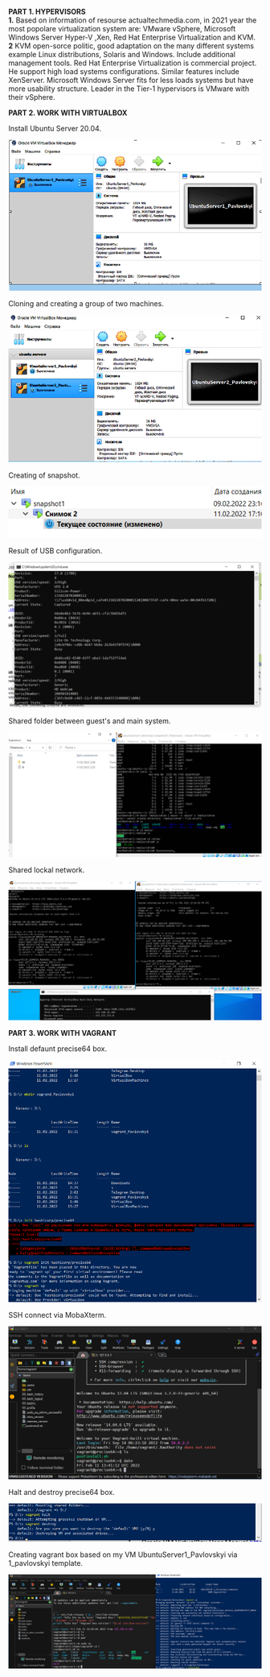 
**PART 1. HYPERVISORS**  
**1.** Based on information of resourse actualtechmedia.com, in 2021 year the most popolare virtualization system are: VMware vSphere, Microsoft Windows Server Hyper-V ,Xen, Red Hat Enterprise Virtualization and KVM.  
**2**  KVM open-sorce politic, good adaptation on the many different systems example Linux distributions, Solaris and Windows. Include additional management tools. Red Hat Enterprise Virtualization is commercial project. He support high load systems configurations. Similar features include XenServer. Microsoft Windows Server fits for less loads systems but have more usability structure. Leader in the Tier-1 hypervisors is VMware with their vSphere.

**PART 2. WORK WITH VIRTUALBOX**

Install Ubuntu Server 20.04.


![](https://github.com/nikyta384/DevOps_online_Dnipro_2022Q1Q2/blob/develop/m1/task2.1/%D0%A1%D0%BD%D0%B8%D0%BC%D0%BE%D0%BA%20%D1%8D%D0%BA%D1%80%D0%B0%D0%BD%D0%B0%202022-02-15%20141958.png)

Cloning and creating a group of two machines.

![](https://github.com/nikyta384/DevOps_online_Dnipro_2022Q1Q2/blob/develop/m1/task2.1/%D0%A1%D0%BD%D0%B8%D0%BC%D0%BE%D0%BA%20%D1%8D%D0%BA%D1%80%D0%B0%D0%BD%D0%B0%202022-02-15%20142023.png)

Creating of snapshot.

![](https://github.com/nikyta384/DevOps_online_Dnipro_2022Q1Q2/blob/develop/m1/task2.1/%D0%A1%D0%BD%D0%B8%D0%BC%D0%BE%D0%BA%20%D1%8D%D0%BA%D1%80%D0%B0%D0%BD%D0%B0%202022-02-15%20171229.png)

Result of USB configuration.

![](https://github.com/nikyta384/DevOps_online_Dnipro_2022Q1Q2/blob/develop/m1/task2.1/%D0%A1%D0%BD%D0%B8%D0%BC%D0%BE%D0%BA%20%D1%8D%D0%BA%D1%80%D0%B0%D0%BD%D0%B0%202022-02-11%20004728.png)

Shared folder between guest's and main system.

![](https://github.com/nikyta384/DevOps_online_Dnipro_2022Q1Q2/blob/develop/m1/task2.1/%D0%A1%D0%BD%D0%B8%D0%BC%D0%BE%D0%BA%20%D1%8D%D0%BA%D1%80%D0%B0%D0%BD%D0%B0%202022-02-11%20024333.png)

Shared lockal network.

![](https://github.com/nikyta384/DevOps_online_Dnipro_2022Q1Q2/blob/develop/m1/task2.1/%D0%A1%D0%BD%D0%B8%D0%BC%D0%BE%D0%BA%20%D1%8D%D0%BA%D1%80%D0%B0%D0%BD%D0%B0%202022-02-11%20142749.png)

**PART 3. WORK WITH VAGRANT**

Install defaunt precise64 box.

![](https://github.com/nikyta384/DevOps_online_Dnipro_2022Q1Q2/blob/develop/m1/task2.1/%D0%A1%D0%BD%D0%B8%D0%BC%D0%BE%D0%BA%20%D1%8D%D0%BA%D1%80%D0%B0%D0%BD%D0%B0%202022-02-11%20153349.png)

SSH connect via MobaXterm.

![](https://github.com/nikyta384/DevOps_online_Dnipro_2022Q1Q2/blob/develop/m1/task2.1/%D0%A1%D0%BD%D0%B8%D0%BC%D0%BE%D0%BA%20%D1%8D%D0%BA%D1%80%D0%B0%D0%BD%D0%B0%202022-02-11%20154132.png)

Halt and destroy precise64 box.

![](https://github.com/nikyta384/DevOps_online_Dnipro_2022Q1Q2/blob/develop/m1/task2.1/%D0%A1%D0%BD%D0%B8%D0%BC%D0%BE%D0%BA%20%D1%8D%D0%BA%D1%80%D0%B0%D0%BD%D0%B0%202022-02-11%20154350.png)

Creating vagrant box based on my VM UbuntuServer1_Pavlovskyi via 1_pavlovskyi template.

![](https://github.com/nikyta384/DevOps_online_Dnipro_2022Q1Q2/blob/develop/m1/task2.1/%D0%A1%D0%BD%D0%B8%D0%BC%D0%BE%D0%BA%20%D1%8D%D0%BA%D1%80%D0%B0%D0%BD%D0%B0%202022-02-11%20185409.png)
